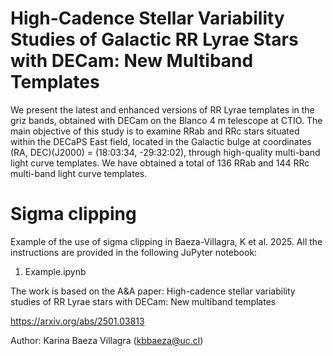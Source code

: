 # High-Cadence Stellar Variability Studies of Galactic RR Lyrae Stars with DECam: New Multiband Templates
We present the latest and enhanced versions of RR Lyrae templates in the griz bands, obtained with DECam on the Blanco 4 m telescope at CTIO. The main objective of this study is to examine RRab and RRc stars situated within the DECaPS East field, located in the Galactic bulge at coordinates (RA, DEC)(J2000) = (18:03:34, -29:32:02), through high-quality multi-band light curve templates. We have obtained a total of 136 RRab and 144 RRc multi-band light curve templates.

# Sigma clipping

Example of the use of sigma clipping in Baeza-Villagra, K et al. 2025. 
All the instructions are provided in the following JuPyter notebook:
1. Example.ipynb
   
The work is based on the A&A paper: High-cadence stellar variability studies of RR Lyrae stars with DECam: New multiband templates

https://arxiv.org/abs/2501.03813

Author: Karina Baeza Villagra (kbbaeza@uc.cl)


